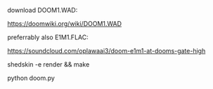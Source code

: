 download DOOM1.WAD:

https://doomwiki.org/wiki/DOOM1.WAD

preferrably also E1M1.FLAC:

https://soundcloud.com/oplawaai3/doom-e1m1-at-dooms-gate-high

shedskin -e render && make

python doom.py
